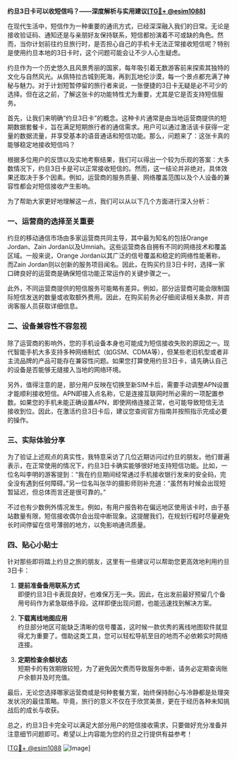 **约旦3日卡可以收短信吗？——深度解析与实用建议[[TG💪+ @esim1088](https://t.me/s/esim1088)]**

在现代生活中，短信作为一种重要的通讯方式，已经深深融入我们的日常。无论是接收验证码、通知还是与亲朋好友保持联系，短信都扮演着不可或缺的角色。然而，当你计划前往约旦旅行时，是否担心自己的手机卡无法正常接收短信呢？特别是使用约旦本地的3日卡时，这个问题可能会让不少人心生疑虑。

约旦作为一个历史悠久且风景秀丽的国家，每年吸引着无数游客前来探索其独特的文化与自然风光。从佩特拉古城到死海，再到瓦地伦沙漠，每一个景点都充满了神秘与魅力。对于计划短暂停留的旅行者来说，一张便捷的3日卡无疑是必不可少的选择。但在这之前，了解这张卡的功能特性尤为重要，尤其是它是否支持短信服务。

首先，让我们来明确“约旦3日卡”的概念。这种卡片通常是由当地运营商提供的短期数据套餐卡，旨在满足短期旅行者的通信需求。用户可以通过激活该卡获得一定量的数据流量，并享受基本的语音通话和短信功能。那么，问题来了：这张卡真的能够稳定地接收短信吗？

根据多位用户的反馈以及实地考察结果，我们可以得出一个较为乐观的答案：大多数情况下，约旦3日卡是可以正常接收短信的。然而，这一结论并非绝对，具体效果还取决于多个因素。例如，运营商的服务质量、网络覆盖范围以及个人设备的兼容性都会对短信接收产生影响。

为了帮助大家更好地理解这一点，我们可以从以下几个方面进行深入分析：

### **一、运营商的选择至关重要**

约旦的移动通信市场由多家运营商共同主导，其中最为知名的包括Orange Jordan、Zain Jordan以及Umniah。这些运营商各自拥有不同的网络技术和覆盖区域。一般来说，Orange Jordan以其广泛的信号覆盖和稳定的网络性能著称，而Zain Jordan则以创新的服务项目闻名。因此，在购买约旦3日卡时，选择一家口碑良好的运营商是确保短信功能正常运作的关键步骤之一。

此外，不同运营商提供的短信服务可能略有差异。例如，部分运营商可能会限制国际短信发送的数量或收取额外费用。因此，在购买前务必仔细阅读相关条款，并咨询客服人员获取详细信息。

### **二、设备兼容性不容忽视**

除了运营商的影响外，您的手机设备本身也可能成为短信接收失败的原因之一。现代智能手机大多支持多种网络制式（如GSM、CDMA等），但某些老旧机型或者非主流品牌的产品可能存在兼容性问题。如果您打算使用约旦3日卡，请先确认自己的设备是否能够无缝接入当地的网络环境。

另外，值得注意的是，部分用户反映在切换至新SIM卡后，需要手动调整APN设置才能顺利接收短信。APN即接入点名称，它是连接互联网时所必需的一项配置参数。如果您的手机未能正确设置APN，即使网络连接正常，也可能导致短信无法接收到位。因此，在激活约旦3日卡后，建议您查阅官方指南并按照指示完成必要的操作。

### **三、实际体验分享**

为了验证上述观点的真实性，我特意采访了几位近期访问过约旦的朋友。他们普遍表示，在正常使用的情况下，约旦3日卡确实能够很好地支持短信功能。比如，一位名叫李明的游客提到：“我在约旦期间经常通过手机接收银行发来的安全码，完全没有遇到任何障碍。”另一位名叫张华的摄影师则补充道：“虽然有时候会出现短暂延迟，但总体而言还是很可靠的。”

不过也有少数例外情况发生。例如，有用户报告称在偏远地区使用该卡时，由于基站数量有限，短信接收偶尔会出现中断现象。这提醒我们，在规划行程时尽量避免长时间停留在信号薄弱的地方，以免影响通讯质量。

### **四、贴心小贴士**

针对那些即将踏上约旦之旅的朋友，这里有一些建议可以帮助您更高效地利用约旦3日卡：

1. **提前准备备用联系方式**  
   即便约旦3日卡表现良好，也难保万无一失。因此，在出发前最好预留几个备用号码作为紧急联络手段。这样即便出现问题，也能迅速找到解决方案。

2. **下载离线地图应用**  
   约旦部分地区可能缺乏清晰的信号覆盖，这时候一款优秀的离线地图软件就显得尤为重要了。借助这类工具，您可以轻松导航至目的地而不必依赖实时网络连接。

3. **定期检查余额状态**  
   短期卡的有效期限较短，为了避免因欠费而导致服务中断，请务必定期查询账户余额并及时充值。

最后，无论您选择哪家运营商或是何种套餐方案，始终保持耐心与冷静都是处理突发状况的最佳策略。毕竟，旅行的意义不仅在于欣赏美景，更在于经历各种未知挑战后的成长与收获。

总之，约旦3日卡完全可以满足大部分用户的短信接收需求，只要做好充分准备并注意细节问题即可。希望以上内容能为您的约旦之行提供有益参考！

[[TG💪+ @esim1088](https://t.me/s/esim1088) ![Image](https://i.postimg.cc/4NQfJmqS/Snipaste-2025-05-13-00-14-12.png)]